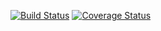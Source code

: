 [![Build Status](https://travis-ci.org/hyunchun/git5_f17.svg?branch=master)](https://travis-ci.org/hyunchun/git5_f17)
[![Coverage Status](https://coveralls.io/repos/github/hyunchun/git5_f17/badge.svg?branch=master)](https://coveralls.io/github/hyunchun/git5_f17?branch=master)
